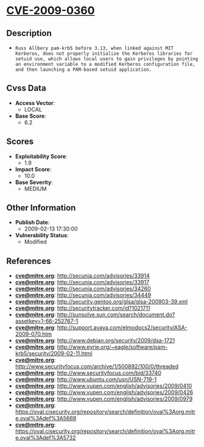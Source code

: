 
# [CVE-2009-0360](https://cve.mitre.org/cgi-bin/cvename.cgi?name=CVE-2009-0360)

## Description

- `Russ Allbery pam-krb5 before 3.13, when linked against MIT Kerberos, does not properly initialize the Kerberos libraries for setuid use, which allows local users to gain privileges by pointing an environment variable to a modified Kerberos configuration file, and then launching a PAM-based setuid application.`

## Cvss Data

- **Access Vector**:
  - LOCAL
- **Base Score**:
  - 6.2

## Scores

- **Exploitability Score**:
  - 1.9
- **Impact Score**:
  - 10.0
- **Base Severity**:
  - MEDIUM

## Other Information

- **Publish Date**:
  - 2009-02-13 17:30:00
- **Vulnerability Status**:
  - Modified

## References

- **cve@mitre.org**: http://secunia.com/advisories/33914
- **cve@mitre.org**: http://secunia.com/advisories/33917
- **cve@mitre.org**: http://secunia.com/advisories/34260
- **cve@mitre.org**: http://secunia.com/advisories/34449
- **cve@mitre.org**: http://security.gentoo.org/glsa/glsa-200903-39.xml
- **cve@mitre.org**: http://securitytracker.com/id?1021711
- **cve@mitre.org**: http://sunsolve.sun.com/search/document.do?assetkey=1-66-252767-1
- **cve@mitre.org**: http://support.avaya.com/elmodocs2/security/ASA-2009-070.htm
- **cve@mitre.org**: http://www.debian.org/security/2009/dsa-1721
- **cve@mitre.org**: http://www.eyrie.org/~eagle/software/pam-krb5/security/2009-02-11.html
- **cve@mitre.org**: http://www.securityfocus.com/archive/1/500892/100/0/threaded
- **cve@mitre.org**: http://www.securityfocus.com/bid/33740
- **cve@mitre.org**: http://www.ubuntu.com/usn/USN-719-1
- **cve@mitre.org**: http://www.vupen.com/english/advisories/2009/0410
- **cve@mitre.org**: http://www.vupen.com/english/advisories/2009/0426
- **cve@mitre.org**: http://www.vupen.com/english/advisories/2009/0979
- **cve@mitre.org**: https://oval.cisecurity.org/repository/search/definition/oval%3Aorg.mitre.oval%3Adef%3A5669
- **cve@mitre.org**: https://oval.cisecurity.org/repository/search/definition/oval%3Aorg.mitre.oval%3Adef%3A5732
